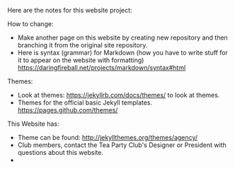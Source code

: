 Here are the notes for this website project:

How to change:
- Make another page on this website by creating new repository and then branching it from the original site repository.
- Here is syntax (grammar) for Markdown (how you have to write stuff for it to appear on the website with formatting) https://daringfireball.net/projects/markdown/syntax#html

Themes:
- Look at themes: https://jekyllrb.com/docs/themes/ to look at themes. 
- Themes for the official basic Jekyll templates. https://pages.github.com/themes/


This Website has:
- Theme can be found: http://jekyllthemes.org/themes/agency/
- Club members, contact the Tea Party Club's Designer or President with questions about this website.
- 
